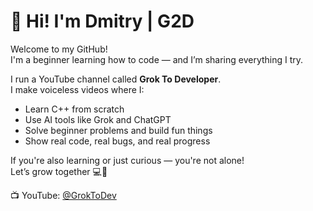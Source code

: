 # 👋 Hi! I'm Dmitry | G2D

Welcome to my GitHub!  
I'm a beginner learning how to code — and I’m sharing everything I try.

I run a YouTube channel called **Grok To Developer**.  
I make voiceless videos where I:

- Learn C++ from scratch  
- Use AI tools like Grok and ChatGPT 
- Solve beginner problems and build fun things  
- Show real code, real bugs, and real progress

If you're also learning or just curious — you're not alone!  
Let’s grow together 💻🚀

📺 YouTube: [@GrokToDev](https://www.youtube.com/@groktodev)
